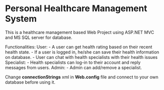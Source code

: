 # Personal Healthcare Management System
This is a healthcare management based Web Project using ASP.NET MVC and MS SQL server for database.

Functionalities:
  User:
    - A user can get health rating based on their recent health state. 
    - If a user is logged in, he/she can save their health information on database.
    - User can chat with health specialists with their health issues
  Specialist:
    - Health specialists can log-in to their account and reply messages from users.
  Admin:
    - Admin can add/remove a specialist.

Change <strong>connectionStrings</strong> xml in <strong>Web.config</strong> file and connect to your own database before using it.
